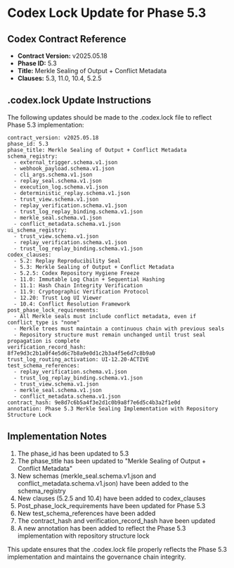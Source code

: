 # Codex Lock Update for Phase 5.3

## Codex Contract Reference
- **Contract Version:** v2025.05.18
- **Phase ID:** 5.3
- **Title:** Merkle Sealing of Output + Conflict Metadata
- **Clauses:** 5.3, 11.0, 10.4, 5.2.5

## .codex.lock Update Instructions

The following updates should be made to the .codex.lock file to reflect Phase 5.3 implementation:

```
contract_version: v2025.05.18
phase_id: 5.3
phase_title: Merkle Sealing of Output + Conflict Metadata
schema_registry:
  - external_trigger.schema.v1.json
  - webhook_payload.schema.v1.json
  - cli_args.schema.v1.json
  - replay_seal.schema.v1.json
  - execution_log.schema.v1.json
  - deterministic_replay.schema.v1.json
  - trust_view.schema.v1.json
  - replay_verification.schema.v1.json
  - trust_log_replay_binding.schema.v1.json
  - merkle_seal.schema.v1.json
  - conflict_metadata.schema.v1.json
ui_schema_registry:
  - trust_view.schema.v1.json
  - replay_verification.schema.v1.json
  - trust_log_replay_binding.schema.v1.json
codex_clauses:
  - 5.2: Replay Reproducibility Seal
  - 5.3: Merkle Sealing of Output + Conflict Metadata
  - 5.2.5: Codex Repository Hygiene Freeze
  - 11.0: Immutable Log Chain + Sequential Hashing
  - 11.1: Hash Chain Integrity Verification
  - 11.9: Cryptographic Verification Protocol
  - 12.20: Trust Log UI Viewer
  - 10.4: Conflict Resolution Framework
post_phase_lock_requirements:
  - All Merkle seals must include conflict metadata, even if conflict_type is "none"
  - Merkle trees must maintain a continuous chain with previous seals
  - Repository structure must remain unchanged until trust seal propagation is complete
verification_record_hash: 8f7e9d3c2b1a0f4e5d6c7b8a9e0d1c2b3a4f5e6d7c8b9a0
trust_log_routing_activation: UI-12.20-ACTIVE
test_schema_references:
  - replay_verification.schema.v1.json
  - trust_log_replay_binding.schema.v1.json
  - trust_view.schema.v1.json
  - merkle_seal.schema.v1.json
  - conflict_metadata.schema.v1.json
contract_hash: 9e8d7c6b5a4f3e2d1c0b9a8f7e6d5c4b3a2f1e0d
annotation: Phase 5.3 Merkle Sealing Implementation with Repository Structure Lock
```

## Implementation Notes

1. The phase_id has been updated to 5.3
2. The phase_title has been updated to "Merkle Sealing of Output + Conflict Metadata"
3. New schemas (merkle_seal.schema.v1.json and conflict_metadata.schema.v1.json) have been added to the schema_registry
4. New clauses (5.2.5 and 10.4) have been added to codex_clauses
5. Post_phase_lock_requirements have been updated for Phase 5.3
6. New test_schema_references have been added
7. The contract_hash and verification_record_hash have been updated
8. A new annotation has been added to reflect the Phase 5.3 implementation with repository structure lock

This update ensures that the .codex.lock file properly reflects the Phase 5.3 implementation and maintains the governance chain integrity.
